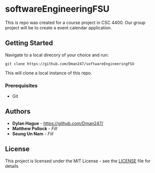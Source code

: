 # softwareEngineeringFSU

This is repo was created for a course project in CSC 4400. Our group project will be to create a event calendar application.

## Getting Started

Navigate to a local direcory of your choice and run:
```
git clone https://github.com/Dman247/softwareEngineeringFSU
```
This will clone a local instance of this repo.
### Prerequisites

* Git

## Authors


* **Dylan Hague** - https://github.com/Dman247/
* **Matthew Pollock** - *Fill*
* **Seung Un Nam** - *Fill*

## License

This project is licensed under the MIT License - see the [LICENSE](./LICENSE) file for details
